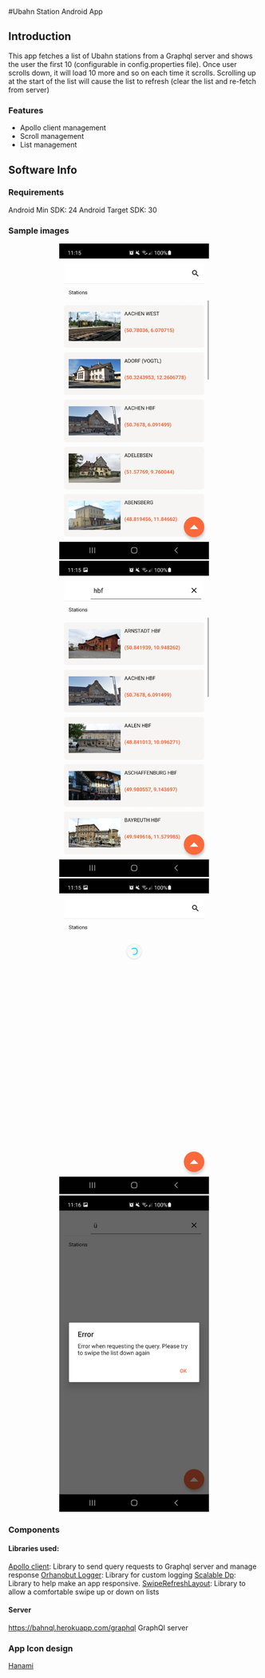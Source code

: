 
#Ubahn Station Android App

## Introduction
This app fetches a list of Ubahn stations from a Graphql server and shows the user the first 10 (configurable in config.properties file). Once user scrolls down, it will load 10 more and so on each time it scrolls.
Scrolling up at the start of the list will cause the list to refresh (clear the list and re-fetch from server)

### Features
* Apollo client management
* Scroll management
* List management

## Software Info

### Requirements
Android Min SDK: 24
Android Target SDK: 30

### Sample images

<div align="center">
	<img src="img/main.jpg" width=300" title="Main Screen">
	<img src="img/filter.jpg" width=300" title="Filter applied">
	<img src="img/loading.jpg" width=300" title="Main Screen">
	<img src="img/error.jpg" width=300" title="Filter applied">
</div>



### Components
#### Libraries used:
[Apollo client](https://www.apollographql.com/docs/android/): Library to send query requests to Graphql server and manage response
[Orhanobut Logger](https://github.com/orhanobut/logger): Library for custom logging
[Scalable Dp](https://github.com/intuit/sdp): Library to help make an app responsive.
[SwipeRefreshLayout](https://developer.android.com/jetpack/androidx/releases/swiperefreshlayout): Library to allow a comfortable swipe up or down on lists

#### Server
https://bahnql.herokuapp.com/graphql GraphQl server


### App Icon design
[Hanami](https://www.instagram.com/hanami_art24/?hl=es)